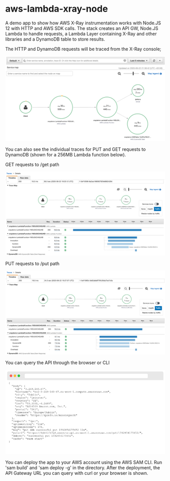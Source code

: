 aws-lambda-xray-node
====================

A demo app to show how AWS X-Ray instrumentation works with Node.JS 12 with HTTP and AWS SDK calls. The stack creates an API GW, Node.JS Lambda to handle requests, a Lambda Layer containing X-Ray and other libraries and a DynamoDB table to store results.


The HTTP and DynamoDB requests will be traced from the X-Ray console;


![alt text](./docs/xray-overview.png)


You can also see the individual traces for PUT and GET requests to DynamoDB (shown for a 256MB Lambda function below).


GET requests to /get path


![alt text](./docs/xray-get.png)


PUT requests to /put path


![alt text](./docs/xray-put.png)


You can query the API through the browser or CLI


![alt text](./docs/browser.png)



You can deploy the app to your AWS account using the AWS SAM CLI. Run 'sam build' and 'sam deploy -g' in the directory. After the deployment, the API Gateway URL you can query with curl or your browser is shown. 
